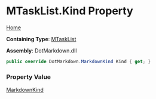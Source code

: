 # MTaskList\.Kind Property

[Home](../../../../README.md)

**Containing Type**: [MTaskList](../README.md)

**Assembly**: DotMarkdown\.dll

```csharp
public override DotMarkdown.MarkdownKind Kind { get; }
```

### Property Value

[MarkdownKind](../../../MarkdownKind/README.md)

